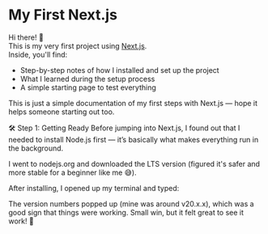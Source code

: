 # My First Next.js

Hi there! 👋  
This is my very first project using [Next.js](https://nextjs.org/).  
Inside, you'll find:

- Step-by-step notes of how I installed and set up the project
- What I learned during the setup process
- A simple starting page to test everything

This is just a simple documentation of my first steps with Next.js — hope it helps someone starting out too.

🛠️ Step 1: Getting Ready
Before jumping into Next.js, I found out that I needed to install Node.js first — it’s basically what makes everything run in the background.

I went to nodejs.org and downloaded the LTS version (figured it's safer and more stable for a beginner like me 😅).

After installing, I opened up my terminal and typed:


The version numbers popped up (mine was around v20.x.x), which was a good sign that things were working. Small win, but it felt great to see it work! 🚀
